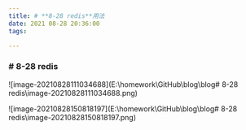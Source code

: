 ```yaml
---
title: # **8-28 redis**用法
date: 2021 08-28 20:36:00
tags:

---
```




### # 8-28 redis 

![image-20210828111034688](E:\homework\GitHub\blog\blog\# 8-28 redis\image-20210828111034688.png)

![image-20210828150818197](E:\homework\GitHub\blog\blog\# 8-28 redis\image-20210828150818197.png)

